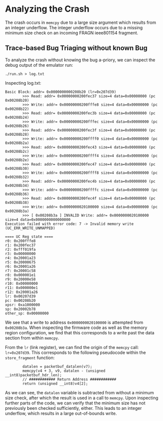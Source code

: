 # Analyzing the Crash
The crash occurs in `memcpy` due to a large size argument which results from an integer underflow. The integer underflow occurs due to a missing minimum size check on an incoming FRAGN ieee801154 fragment.

## Trace-based Bug Triaging without known Bug
To analyze the crash without knowing the bug a-priory, we can inspect the debug output of the emulator run:

```
./run.sh > log.txt
```

Inspecting log.txt:
```
Basic Block: addr= 0x0000000000208b20 (lr=0x207d39)
        >>> Read: addr= 0x00000000200fec37 size=4 data=0x00000000 (pc 0x00208b20)
        >>> Write: addr= 0x00000000200fffe8 size=4 data=0x00000000 (pc 0x00208b22)
        >>> Read: addr= 0x00000000200fec3b size=4 data=0x00000000 (pc 0x00208b24)
        >>> Write: addr= 0x00000000200fffec size=4 data=0x00000000 (pc 0x00208b26)
        >>> Read: addr= 0x00000000200fec3f size=4 data=0x00000000 (pc 0x00208b28)
        >>> Write: addr= 0x00000000200ffff0 size=4 data=0x00000000 (pc 0x00208b2a)
        >>> Read: addr= 0x00000000200fec43 size=4 data=0x00000000 (pc 0x00208b2c)
        >>> Write: addr= 0x00000000200ffff4 size=4 data=0x00000000 (pc 0x00208b2e)
        >>> Read: addr= 0x00000000200fec47 size=4 data=0x00000000 (pc 0x00208b30)
        >>> Write: addr= 0x00000000200ffff8 size=4 data=0x00000000 (pc 0x00208b32)
        >>> Read: addr= 0x00000000200fec4b size=4 data=0x00000000 (pc 0x00208b34)
        >>> Write: addr= 0x00000000200ffffc size=4 data=0x00000000 (pc 0x00208b36)
        >>> Read: addr= 0x00000000200fec4f size=4 data=0x00000000 (pc 0x00208b38)
        >>> Write: addr= 0x0000000020100000 size=4 data=0x00000000 (pc 0x00208b3a)
        >>> [ 0x00208b3a ] INVALID Write: addr= 0x0000000020100000 size=4 data=0x0000000000000000
Execution failed with error code: 7 -> Invalid memory write (UC_ERR_WRITE_UNMAPPED)

==== UC Reg state ====
r0: 0x200fffe8
r1: 0x200fec37
r2: 0xfff019fa
r3: 0x00000000
r4: 0x20001a23
r5: 0x20000675
r6: 0x20001a26
r7: 0x20001c58
r8: 0x000001e1
r9: 0x20000e58
r10: 0x00000000
r11: 0x000000e1
r12: 0x20001a26
lr: 0x00207d39
pc: 0x00208b20
xpsr: 0xa1000000
sp: 0x20002b78
other_sp: 0x00000000
```

We see that a write to address `0x0000000020100000` is attempted from `0x00208b3a`. When inspecting the firmware code as well as the memory region configuration, we find that this corresponds to a write past the data section from within `memcpy`.

From the `lr` (link register), we can find the origin of the `memcpy` call: `lr=0x207d39`. This corresponds to the following pseudocode within the `store_fragment` function:

```
        datalen = packetbuf_datalen(v7);
        memcpy(v4 + 3, v9, datalen - (unsigned __int8)packetbuf_hdr_len);
        // ############ Return Address ############
        return (unsigned __int8)v4[2];
```

As we can see, the `datalen` variable is subtracted from without a minimum size check, after which the result is used in a call to `memcpy`. Upon inspecting further parts of the code, we can verify that the minimum size has not previously been checked sufficiently, either. This leads to an integer underflow, which results in a large out-of-bounds write.
